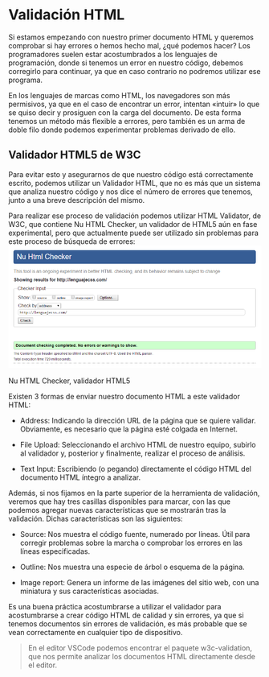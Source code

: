 # Validación HTML
Si estamos empezando con nuestro primer documento HTML y queremos comprobar si hay errores o hemos hecho mal, ¿qué podemos hacer? Los programadores suelen estar acostumbrados a los lenguajes de programación, donde si tenemos un error en nuestro código, debemos corregirlo para continuar, ya que en caso contrario no podremos utilizar ese programa.

En los lenguajes de marcas como HTML, los navegadores son más permisivos, ya que en el caso de encontrar un error, intentan «intuir» lo que se quiso decir y prosiguen con la carga del documento. De esta forma tenemos un método más flexible a errores, pero también es un arma de doble filo donde podemos experimentar problemas derivado de ello.

## Validador HTML5 de W3C 
Para evitar esto y asegurarnos de que nuestro código está correctamente escrito, podemos utilizar un Validador HTML, que no es más que un sistema que analiza nuestro código y nos dice el número de errores que tenemos, junto a una breve descripción del mismo.

Para realizar ese proceso de validación podemos utilizar HTML Validator, de W3C, que contiene Nu HTML Checker, un validador de HTML5 aún en fase experimental, pero que actualmente puede ser utilizado sin problemas para este proceso de búsqueda de errores:
![validador W3C](images/validador-html.png)

Nu HTML Checker, validador HTML5

Existen 3 formas de enviar nuestro documento HTML a este validador HTML:

* Address: Indicando la dirección URL de la página que se quiere validar. Obviamente, es necesario que la página esté colgada en Internet.

* File Upload: Seleccionando el archivo HTML de nuestro equipo, subirlo al validador y, posterior y finalmente, realizar el proceso de análisis.

* Text Input: Escribiendo (o pegando) directamente el código HTML del documento HTML íntegro a analizar.

Además, si nos fijamos en la parte superior de la herramienta de validación, veremos que hay tres casillas disponibles para marcar, con las que podemos agregar nuevas características que se mostrarán tras la validación. Dichas características son las siguientes:

* Source: Nos muestra el código fuente, numerado por líneas. Útil para corregir problemas sobre la marcha o comprobar los errores en las líneas especificadas.

* Outline: Nos muestra una especie de árbol o esquema de la página.

* Image report: Genera un informe de las imágenes del sitio web, con una miniatura y sus características asociadas.

Es una buena práctica acostumbrarse a utilizar el validador para acostumbrarse a crear código HTML de calidad y sin errores, ya que si tenemos documentos sin errores de validación, es más probable que se vean correctamente en cualquier tipo de dispositivo.

> En el editor VSCode podemos encontrar el paquete w3c-validation, que nos permite analizar los documentos HTML directamente desde el editor.